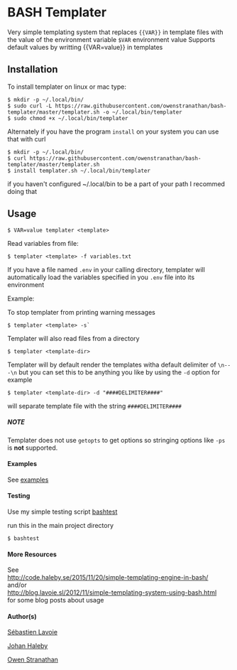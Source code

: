 
# BASH Templater

Very simple templating system that replaces 
`{{VAR}}` in template files with the value of
the environment variable `$VAR` environment value
Supports default values by writting {{VAR=value}} 
in templates


## Installation

To install templater on linux or mac type:

```
$ mkdir -p ~/.local/bin/
$ sudo curl -L https://raw.githubusercontent.com/owenstranathan/bash-templater/master/templater.sh -o ~/.local/bin/templater
$ sudo chmod +x ~/.local/bin/templater
```

Alternately if you have the program `install` 
on your system you can use that with curl
```
$ mkdir -p ~/.local/bin/
$ curl https://raw.githubusercontent.com/owenstranathan/bash-templater/master/templater.sh
$ install templater.sh ~/.local/bin/templater
```
if you haven't configured ~/.local/bin to be a part of your path I recommed doing that


## Usage

```
$ VAR=value templater <template>
```

Read variables from file:

```
$ templater <template> -f variables.txt
```

If you have a file named `.env` in your calling directory, templater will automatically
load the variables specified in you `.env` file into its environment

Example:


To stop templater from printing warning messages

```
$ templater <template> -s`
```

Templater will also read files from a directory

`$ templater <template-dir>`

Templater will by default render the templates witha default delimiter of `\n---\n`
but you can set this to be anything you like by using the `-d` option for example

`$ templater <template-dir> -d "####DELIMITER####"`

will separate template file with the string `####DELIMITER####`

##### NOTE

Templater does not use `getopts` to get options so stringing options like `-ps` is **not** supported.

#### Examples

See [examples](examples/)

#### Testing

Use my simple testing script [bashtest](github.com/owenstranathan/bashtest)

run this in the main project directory

`$ bashtest`

#### More Resources


See  
http://code.haleby.se/2015/11/20/simple-templating-engine-in-bash/  
and/or  
http://blog.lavoie.sl/2012/11/simple-templating-system-using-bash.html  
for some blog posts about usage

#### Author(s)

[Sébastien Lavoie](https://github.com/lavoiesl/bash-templater)

[Johan Haleby](https://github.com/johanhaleby/bash-templater)

[Owen Stranathan](https://github.com/owenstranathan/bash-templater)
